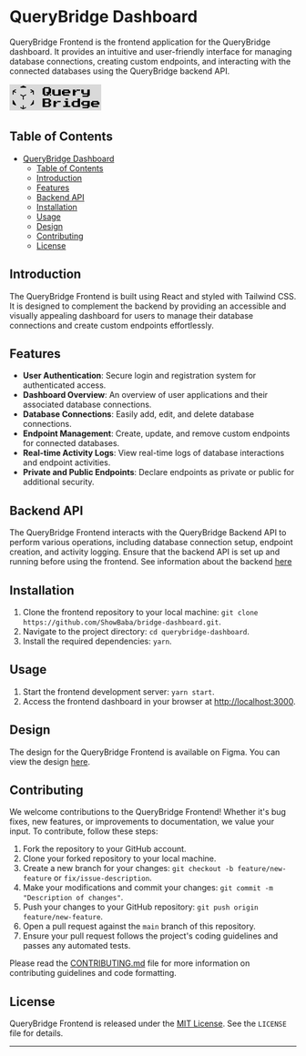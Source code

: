 # QueryBridge Dashboard

QueryBridge Frontend is the frontend application for the QueryBridge dashboard. It provides an intuitive and user-friendly interface for managing database connections, creating custom endpoints, and interacting with the connected databases using the QueryBridge backend API.

![Project Logo](Logo.png) 

## Table of Contents

- [QueryBridge Dashboard](#querybridge-dashboard)
  - [Table of Contents](#table-of-contents)
  - [Introduction](#introduction)
  - [Features](#features)
  - [Backend API](#backend-api)
  - [Installation](#installation)
  - [Usage](#usage)
  - [Design](#design)
  - [Contributing](#contributing)
  - [License](#license)

## Introduction

The QueryBridge Frontend is built using React and styled with Tailwind CSS. It is designed to complement the backend by providing an accessible and visually appealing dashboard for users to manage their database connections and create custom endpoints effortlessly.

## Features

- **User Authentication**: Secure login and registration system for authenticated access.
- **Dashboard Overview**: An overview of user applications and their associated database connections.
- **Database Connections**: Easily add, edit, and delete database connections.
- **Endpoint Management**: Create, update, and remove custom endpoints for connected databases.
- **Real-time Activity Logs**: View real-time logs of database interactions and endpoint activities.
- **Private and Public Endpoints**: Declare endpoints as private or public for additional security.

## Backend API

The QueryBridge Frontend interacts with the QueryBridge Backend API to perform various operations, including database connection setup, endpoint creation, and activity logging. Ensure that the backend API is set up and running before using the frontend. See information about the backend [here](https://github.com/ShowBaba/bridge-core.git)

## Installation

1. Clone the frontend repository to your local machine: `git clone https://github.com/ShowBaba/bridge-dashboard.git`.
2. Navigate to the project directory: `cd querybridge-dashboard`.
3. Install the required dependencies: `yarn`.

## Usage

1. Start the frontend development server: `yarn start`.
2. Access the frontend dashboard in your browser at [http://localhost:3000](http://localhost:3000).

## Design

The design for the QueryBridge Frontend is available on Figma. You can view the design [here](https://www.figma.com/file/25wQoBo8shPdxays5XiDSg/query-bridge?type=design&node-id=66%3A9321&mode=design&t=LXIppltNrnTZnHSm-1).

<!-- ![Dashboard Screenshot](dashboard_screenshot.png)  -->

## Contributing

We welcome contributions to the QueryBridge Frontend! Whether it's bug fixes, new features, or improvements to documentation, we value your input. To contribute, follow these steps:

1. Fork the repository to your GitHub account.
2. Clone your forked repository to your local machine.
3. Create a new branch for your changes: `git checkout -b feature/new-feature` or `fix/issue-description`.
4. Make your modifications and commit your changes: `git commit -m "Description of changes"`.
5. Push your changes to your GitHub repository: `git push origin feature/new-feature`.
6. Open a pull request against the `main` branch of this repository.
7. Ensure your pull request follows the project's coding guidelines and passes any automated tests.

Please read the [CONTRIBUTING.md](CONTRIBUTING.md) file for more information on contributing guidelines and code formatting.

## License

QueryBridge Frontend is released under the [MIT License](LICENSE). See the `LICENSE` file for details.

---
